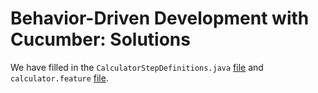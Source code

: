 # Behavior-Driven Development with Cucumber: Solutions
We have filled in the `CalculatorStepDefinitions.java` [file](src/test/java/org/example/steps/CalculatorSteps.java) and `calculator.feature` [file](src/test/java/ressources/features/calculator.feature).
